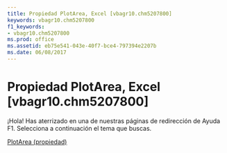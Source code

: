 ```yaml
---
title: Propiedad PlotArea, Excel [vbagr10.chm5207800]
keywords: vbagr10.chm5207800
f1_keywords:
- vbagr10.chm5207800
ms.prod: office
ms.assetid: eb75e541-043e-40f7-bce4-797394e2207b
ms.date: 06/08/2017
---
```





# Propiedad PlotArea, Excel [vbagr10.chm5207800]

¡Hola! Has aterrizado en una de nuestras páginas de redirección de Ayuda F1. Selecciona a continuación el tema que buscas.


 [PlotArea (propiedad)](http://msdn.microsoft.com/library/plotarea-property%28Office.15%29.aspx)



